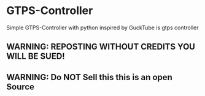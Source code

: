 # GTPS-Controller
Simple GTPS-Controller with python inspired by GuckTube is gtps controller 

## WARNING: REPOSTING WITHOUT CREDITS YOU WILL BE SUED!
## WARNING: Do NOT Sell this this is an open Source
